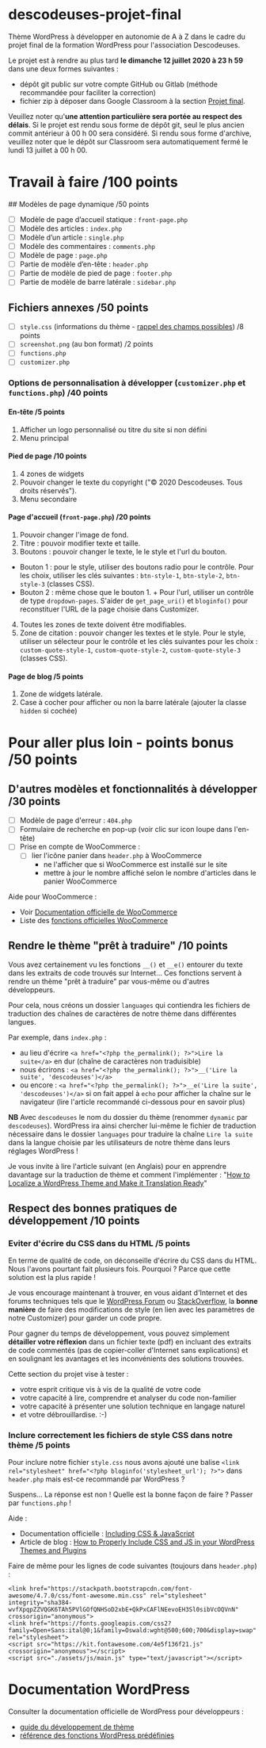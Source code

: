 # descodeuses-projet-final

Thème WordPress à développer en autonomie de A à Z dans le cadre du projet final de la formation WordPress pour l'association Descodeuses.

Le projet est à rendre au plus tard **le dimanche 12 juillet 2020 à 23 h 59** dans une deux formes suivantes :
- dépôt git public sur votre compte GitHub ou Gitlab (méthode recommandée pour faciliter la correction)
- fichier zip à déposer dans Google Classroom à la section [Projet final](https://classroom.google.com/u/2/c/ODUyMzgxODEzMjBa/a/MTI4MDQwNDkxMTIz/details).

Veuillez noter qu'**une attention particulière sera portée au respect des délais**.
Si le projet est rendu sous forme de dépôt git, seul le plus ancien commit antérieur à 00 h 00 sera considéré.
Si rendu sous forme d'archive, veuillez noter que le dépôt sur Classroom sera automatiquement fermé le lundi 13 juillet à 00 h 00.

# Travail à faire /100 points

## Modèles de page dynamique /50 points

- [ ] Modèle de page d’accueil statique : `front-page.php`
- [ ] Modèle des articles : `index.php`
- [ ] Modèle d’un article : `single.php`
- [ ] Modèle des commentaires : `comments.php`
- [ ] Modèle de page : `page.php`
- [ ] Partie de modèle d’en-tête : `header.php`
- [ ] Partie de modèle de pied de page : `footer.php`
- [ ] Partie de modèle de barre latérale : `sidebar.php`

## Fichiers annexes /50 points

- [ ] `style.css` (informations du thème - [rappel des champs possibles](https://developer.wordpress.org/themes/basics/main-stylesheet-style-css/)) /8 points
- [ ] `screenshot.png` (au bon format) /2 points
- [ ] `functions.php`
- [ ] `customizer.php`

### Options de personnalisation à développer (`customizer.php` et `functions.php`) /40 points

#### En-tête /5 points

1. Afficher un logo personnalisé ou titre du site si non défini
2. Menu principal

#### Pied de page /10 points

1. 4 zones de widgets
2. Pouvoir changer le texte du copyright ("© 2020 Descodeuses. Tous droits réservés").
3. Menu secondaire

#### Page d'accueil (`front-page.php`) /20 points

1. Pouvoir changer l'image de fond.
2. Titre : pouvoir modifier texte et taille.
3. Boutons : pouvoir changer le texte, le le style et l'url du bouton.

- Bouton 1 : pour le style, utiliser des boutons radio pour le contrôle. Pour les choix, utiliser les clés suivantes : `btn-style-1`, `btn-style-2`, `btn-style-3` (classes CSS).
- Bouton 2 : même chose que le bouton 1. + Pour l'url, utiliser un contrôle de type `dropdown-pages`. S'aider de `get_page_uri()` et `bloginfo()` pour reconstituer l'URL de la page choisie dans Customizer.

4. Toutes les zones de texte doivent être modifiables.
5. Zone de citation : pouvoir changer les textes et le style.
Pour le style, utiliser un sélecteur pour le contrôle et les clés suivantes pour les choix : `custom-quote-style-1`, `custom-quote-style-2`, `custom-quote-style-3` (classes CSS).

#### Page de blog /5 points

1. Zone de widgets latérale.
2. Case à cocher pour afficher ou non la barre latérale (ajouter la classe `hidden` si cochée)

# Pour aller plus loin - points bonus /50 points

## D'autres modèles et fonctionnalités à développer /30 points
- [ ] Modèle de page d'erreur : `404.php`
- [ ] Formulaire de recherche en pop-up (voir clic sur icon loupe dans l'en-tête)
- [ ] Prise en compte de WooCommerce :
  - [ ] lier l'icône panier dans `header.php` à WooCommerce
    - ne l'afficher que si WooCommerce est installé sur le site
    - mettre à jour le nombre affiché selon le nombre d'articles dans le panier WooCommerce

Aide pour WooCommerce :
- Voir [Documentation officielle de WooCommerce](https://docs.woocommerce.com/documentation/plugins/woocommerce/woocommerce-codex/theming/)
- Liste des [fonctions officielles WooCommerce](https://docs.woocommerce.com/wc-apidocs/package-WooCommerce.Functions.html)

## Rendre le thème "prêt à traduire" /10 points
Vous avez certainement vu les fonctions `__()` et `__e()` entourer du texte dans les extraits de code trouvés sur Internet... Ces fonctions servent à rendre un thème "prêt à traduire" par vous-même ou d'autres développeurs.

Pour cela, nous créons un dossier `languages` qui contiendra les fichiers de traduction des chaînes de caractères de notre thème dans différentes langues.

Par exemple, dans `index.php` :
- au lieu d'écrire `<a href="<?php the_permalink(); ?>">Lire la suite</a>` en dur (chaîne de caractères non traduisible)
- nous écrirons : `<a href="<?php the_permalink(); ?>">__('Lire la suite', 'descodeuses')</a>`
- ou encore : `<a href="<?php the_permalink(); ?>">__e('Lire la suite', 'descodeuses')</a>` si on fait appel à `echo` pour afficher la chaîne sur le navigateur (lire l'article recommandé ci-dessous pour en savoir plus)

**NB** Avec `descodeuses` le nom du dossier du thème (renommer `dynamic` par `descodeuses`). WordPress ira ainsi chercher lui-même le fichier de traduction nécessaire dans le dossier `languages` pour traduire la chaîne `Lire la suite` dans la langue choisie par les utilisateurs de notre thème dans leurs réglages WordPress !

Je vous invite à lire l'article suivant (en Anglais) pour en apprendre davantage sur la traduction de thème et comment l'implémenter :
"[How to Localize a WordPress Theme and Make it Translation Ready](https://premium.wpmudev.org/blog/how-to-localize-a-wordpress-theme-and-make-it-translation-ready/)"

## Respect des bonnes pratiques de développement /10 points

### Eviter d'écrire du CSS dans du HTML /5 points

En terme de qualité de code, on déconseille d'écrire du CSS dans du HTML.
Nous l'avons pourtant fait plusieurs fois. Pourquoi ? Parce que cette solution est la plus rapide !

Je vous encourage maintenant à trouver, en vous aidant d'Internet et des forums techniques tels que le [WordPress Forum](https://wordpress.org/support/forum/wp-advanced/) ou [StackOverflow](https://stackoverflow.com/), la **bonne manière** de faire des modifications de style (en lien avec les paramètres de notre Customizer) pour garder un code propre.

Pour gagner du temps de développement, vous pouvez simplement **détailler votre réflexion** dans un fichier texte (pdf) en incluant des extraits de code commentés (pas de copier-coller d'Internet sans explications) et en soulignant les avantages et les inconvénients des solutions trouvées.

Cette section du projet vise à tester :
- votre esprit critique vis à vis de la qualité de votre code
- votre capacité à lire, comprendre et analyser du code non-familier
- votre capacité à présenter une solution technique en langage naturel
- et votre débrouillardise. :-)

### Inclure correctement les fichiers de style CSS dans notre thème /5 points

Pour inclure notre fichier `style.css` nous avons ajouté une balise `<link rel="stylesheet" href="<?php bloginfo('stylesheet_url'); ?>">` dans `header.php` mais est-ce recommandé par WordPress ?

Suspens... La réponse est non ! Quelle est la bonne façon de faire ?
Passer par `functions.php` !

Aide :
- Documentation officielle : [Including CSS & JavaScript](https://developer.wordpress.org/themes/basics/including-css-javascript/)
- Article de blog : [How to Properly Include CSS and JS in your WordPress Themes and Plugins](https://rudrastyh.com/wordpress/include-css-and-javascript.html)

Faire de même pour les lignes de code suivantes (toujours dans `header.php`) :

```
<link href="https://stackpath.bootstrapcdn.com/font-awesome/4.7.0/css/font-awesome.min.css" rel="stylesheet" integrity="sha384-wvfXpqpZZVQGK6TAh5PVlGOfQNHSoD2xbE+QkPxCAFlNEevoEH3Sl0sibVcOQVnN" crossorigin="anonymous">
<link href="https://fonts.googleapis.com/css2?family=Open+Sans:ital@0;1&family=Oswald:wght@500;600;700&display=swap" rel="stylesheet">
<script src="https://kit.fontawesome.com/4e5f136f21.js" crossorigin="anonymous"></script>
<script src="./assets/js/main.js" type="text/javascript"></script>
```

# Documentation WordPress

Consulter la documentation officielle de WordPress pour développeurs :
- [guide du développement de thème](https://developer.wordpress.org/themes/)
- [référence des fonctions WordPress prédéfinies](https://developer.wordpress.org/reference/)
